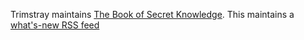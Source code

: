 Trimstray maintains [The Book of Secret Knowledge](https://github.com/trimstray/the-book-of-secret-knowledge).
This maintains a [what's-new RSS feed](https://botonomi.github.io/BoSK-Watch/feed.xml)
